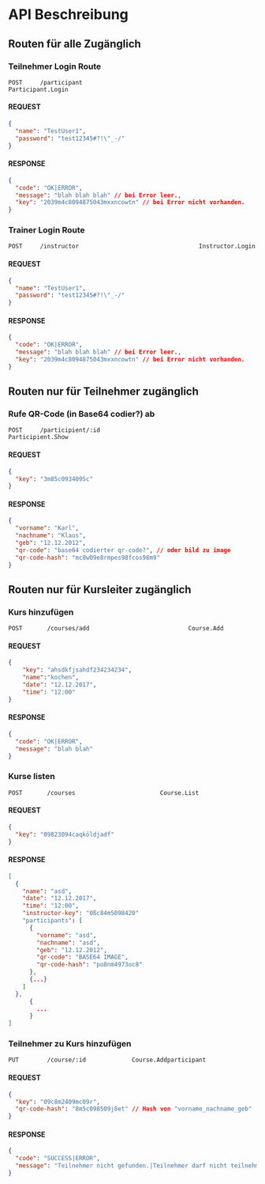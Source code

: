 # API Beschreibung

## Routen für alle Zugänglich
### Teilnehmer Login Route
`POST     /participant                                 Participant.Login`
#### REQUEST
```json
{
  "name": "TestUser1",
  "password": "test12345#?!\"_-/"
}
```
#### RESPONSE
```json
{
  "code": "OK|ERROR",
  "message": "blah blah blah" // bei Error leer.,
  "key": "2039m4c8094875043mxxncowtn" // bei Error nicht vorhanden.
}
```



### Trainer Login Route

`POST     /instructor                                  Instructor.Login`
#### REQUEST
```json
{
  "name": "TestUser1",
  "password": "test12345#?!\"_-/"
}
```
#### RESPONSE
```json
{
  "code": "OK|ERROR",
  "message": "blah blah blah" // bei Error leer.,
  "key": "2039m4c8094875043mxxncowtn" // bei Error nicht vorhanden.
}
```











## Routen nur für Teilnehmer zugänglich

### Rufe QR-Code (in Base64 codier?) ab

`POST     /participient/:id                                  Participient.Show`

#### REQUEST

```json
{
  "key": "3m85c0934095c"
}
```



#### RESPONSE

```json
{
  "vorname": "Karl",
  "nachname": "Klaus",
  "geb": "12.12.2012",
  "qr-code": "base64 codierter qr-code?", // oder bild zu image
  "qr-code-hash": "mc8w09e8rmpes98fcos98m9"
}
```



## Routen nur für Kursleiter zugänglich

### Kurs hinzufügen

`POST		/courses/add							Course.Add`

#### REQUEST

```json
{
	"key": "ahsdkfjsahdf234234234",
	"name":"kochen",
	"date": "12.12.2017",
  	"time": "12:00"
}
```

#### RESPONSE

```json
{
  "code": "OK|ERROR",
  "message": "blah blah"
}
```

 ### Kurse listen

`POST		/courses						Course.List`

#### REQUEST

```json
{
  "key": "09823094caqköldjadf"
}
```



#### RESPONSE

```json
[
  {
    "name": "asd",
    "date": "12.12.2017",
    "time": "12:00",
    "instructor-key": "0ßc84m5098420"
    "participants": [
      {
        "vorname": "asd",
        "nachname": "asd",
        "geb": "12.12.2012",
        "qr-code": "BASE64 IMAGE",
        "qr-code-hash": "po8nm4973oc8"
      },
      {...}
    ]
  },
      {
        ...
      }
]
```

### Teilnehmer zu Kurs hinzufügen

`PUT		/course/:id				Course.Addparticipant`

#### REQUEST

```json
{
  "key": "09c8m2409mc09r",
  "qr-code-hash": "8m5c098509j8et" // Hash von "vorname_nachname_geb"
}
```

#### RESPONSE

```json
{
  "code": "SUCCESS|ERROR",
  "message": "Teilnehmer nicht gefunden.|Teilnehmer darf nicht teilnehmen."
}
```



